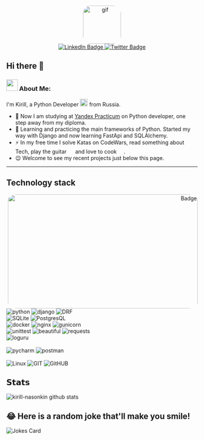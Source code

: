 <div id="header" align="center">
  <img alt="gif" src="https://media.giphy.com/media/v1.Y2lkPTc5MGI3NjExYWUwM2ZhNTlkYTYyNTBjM2JlYWNiMmFkNWZkYmUyZjhhZDRlODE4OCZlcD12MV9pbnRlcm5hbF9naWZzX2dpZklkJmN0PWc/du3J3cXyzhj75IOgvA/giphy.gif" width="100" style="border-radius: 20%"/>
</div>
<div id="badges" align="center">
  <a href="https://t.me/k_nasonkin">
    <img src="https://img.shields.io/badge/Telegram-blue?style=for-the-badge&logo=telegram&logoColor=white" alt="LinkedIn Badge"/>
  </a>
  <a href="mailto:kirill.nasonkin@yandex.ru">
    <img src="https://img.shields.io/badge/email-yellow?style=for-the-badge&logo=mail.ru&logoColor=red" alt="Twitter Badge"/>
  </a>
  <a href="https://leetcode.com/kirill-nasonkin/">
    </a>
</div>

## Hi there 👋

### <img src="https://cdn-icons-png.flaticon.com/512/5044/5044500.png" width=30> About Me:

I'm Kirill, a Python Developer <img src="https://media.giphy.com/media/WUlplcMpOCEmTGBtBW/giphy.gif" width="20"> from Russia.

- 🔭 Now I am studying
  at <a href="https://practicum.yandex.ru/profile/backend-developer/">Yandex Practicum</a> on Python developer, one step away from my diploma.
- 🌱 Learning and practicing the main frameworks of Python. Started my way with Django and now learning FastApi and SQLAlchemy.
- ⚡ In my free time I solve Katas on CodeWars, read something about Tech, play the
  guitar <img src="https://cdn-icons-png.flaticon.com/512/2816/2816775.png" width="15"> and love to
  cook <img src="https://cdn-icons-png.flaticon.com/512/1027/1027179.png" width=15>.
- 😉 Welcome to see my recent projects just below this page.
---

## Technology stack

<div id="techs" align="center">
  <div id="gif" align="right">
    <img align="right" style="border-radius: 5%" width="500" height="300" src="https://media.giphy.com/media/v1.Y2lkPTc5MGI3NjExNjY5Njk3YzZjZjBhZjRjMGRhMmU5MTNmMWM1OTRlZWIzZTEwZmE1OCZlcD12MV9pbnRlcm5hbF9naWZzX2dpZklkJmN0PWc/dWesBcTLavkZuG35MI/giphy.gif" alt="Badge"/>
  </div>
  <div id="" align="left">
    <img src="https://img.shields.io/badge/python-blue?style=for-the-badge&logo=python&logoColor=yellow" alt="python"/>
    <img src="https://img.shields.io/badge/django-green?style=for-the-badge&logo=django&logoColor=white" alt="django"/>
    <img src="https://img.shields.io/badge/DRF-red?style=for-the-badge&logo=DRF&logoColor=white" alt="DRF"/> <br>
    <img src="https://img.shields.io/badge/SQLite-07405E?style=for-the-badge&logo=sqlite&logoColor=white" alt="SQLite"/>
    <img src="https://img.shields.io/badge/PostgresQL-blue?style=for-the-badge&logo=postgresql&logoColor=white" alt="PostgresQL"/> <br>
    <img src="https://img.shields.io/badge/docker-blue?style=for-the-badge&logo=docker&logoColor=white" alt="docker"/>
    <img src="https://img.shields.io/badge/nginx-black?style=for-the-badge&logo=nginx&logoColor=white" alt="nginx"/>
    <img src="https://img.shields.io/badge/gunicorn-grey?style=for-the-badge&logo=gunicorn&logoColor=green" alt="gunicorn"/><br>
    <img src="https://img.shields.io/badge/unittest-green?style=for-the-badge&logo=testcafe&logoColor=white" alt="unittest"/>
    <img src="https://img.shields.io/badge/beautiful soup-grey?style=for-the-badge&logo=&logoColor=white" alt="beautiful"/>
    <img src="https://img.shields.io/badge/requests-black?style=for-the-badge&logo=&logoColor=white" alt="requests"/><br>
    <img src="https://img.shields.io/badge/loguru-brown?style=for-the-badge&logo=loguru&logoColor=yellow" alt="loguru"/><br>
    <br>
    <img src="https://img.shields.io/badge/pycharm-black?style=for-the-badge&logo=pycharm&logoColor=white" alt="pycharm"/>
    <img src="https://img.shields.io/badge/postman-yellow?style=for-the-badge&logo=postman&logoColor=orange" alt="postman"/><br>
    <br>
    <img src="https://img.shields.io/badge/Linux-black?style=for-the-badge&logo=linux&logoColor=orange" alt="Linux"/>
    <img src="https://img.shields.io/badge/GIT-black?style=for-the-badge&logo=git&logoColor=red" alt="GIT"/>
    <img src="https://img.shields.io/badge/GitHUB-black?style=for-the-badge&logo=github&logoColor=white" alt="GitHUB"/>
  </div>
</div>

## 𝗦𝘁𝗮𝘁𝘀

![kirill-nasonkin github stats](https://github-readme-stats.vercel.app/api?username=kirill-nasonkin&show_icons=true&theme=monokai&include_all_commits=true&count_private=true)

## 😂 Here is a random joke that'll make you smile!

![Jokes Card](https://readme-jokes.vercel.app/api)
